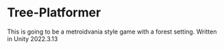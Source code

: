 # Tree-Platformer
This is going to be a metroidvania style game with a forest setting. 
Written in Unity 2022.3.13
